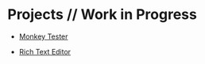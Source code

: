 # Projects // Work in Progress

- [Monkey Tester](https://github.com/andy-goryachev-oracle/Test/blob/main/src/goryachev/monkey/MonkeyTesterApp.java)

- [Rich Text Editor](https://github.com/andy-goryachev-oracle/Test/blob/rich.text.editor/src/goryachev/apps/RichTextAreaDemoApp.java)